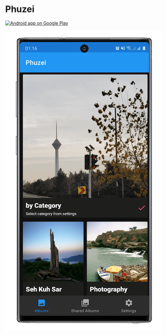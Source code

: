 # Phuzei

<a href="https://play.google.com/store/apps/details?id=com.seiyria.reuuzei">
  <img alt="Android app on Google Play" src="https://play.google.com/intl/en_us/badges/images/badge_new.png" />
</a>

<br/>
<br/>

<img src="/preview.png"/>
